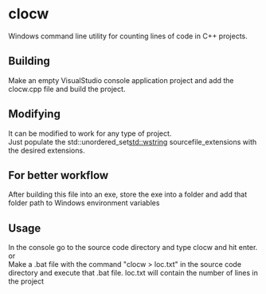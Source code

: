 # clocw
Windows command line utility for counting lines of code in C++ projects. 

## Building
Make an empty VisualStudio console application project and add the clocw.cpp file and build the project.

## Modifying 
It can be modified to work for any type of project.  
Just populate the std::unordered_set<std::wstring> sourcefile_extensions with the desired extensions. 

## For better workflow 
After building this file into an exe, store the exe into a folder and add that folder path to Windows environment variables 


## Usage 
In the console go to the source code directory and type clocw and hit enter. 
or  
Make a .bat file with the command "clocw > loc.txt" in the source code directory and execute that .bat file. 
loc.txt will contain the number of lines in the project 

